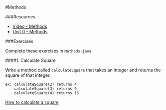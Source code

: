 #Methods

###Resources

* [Video - Methods](https://www.udemy.com/java-tutorial/#/lecture/138666)
* [Unit 0 - Methods](https://github.com/accesscode-2-1/unit-0/blob/master/lessons/week-1/2015-03-12_methods.md)

###Exercises

Complete these exercises in `Methods.java`

####1. Calculate Square

Write a method called `calculateSquare` that takes an integer and returns the square of that integer.

```
ex: calculateSquare(2) returns 4
    calculateSquare(3) returns 9
    calculateSquare(4) returns 16
```

[How to calculate a square](http://www.mathsisfun.com/square-root.html)
